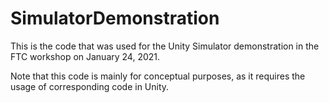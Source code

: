 # SimulatorDemonstration
This is the code that was used for the Unity Simulator demonstration in the FTC workshop on January 24, 2021.

Note that this code is mainly for conceptual purposes, as it requires the usage of corresponding code in Unity.

